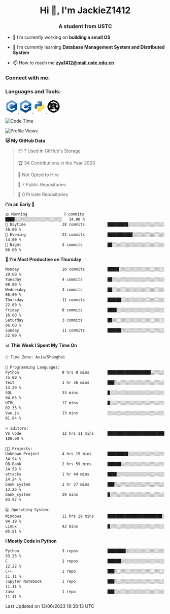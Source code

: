 <h1 align="center">Hi 👋, I'm JackieZ1412</h1>
<h3 align="center">A student from USTC</h3>

- 🔭 I’m currently working on **building a small OS**

- 🌱 I’m currently learning **Database Management System and Distributed System**

- 📫 How to reach me **zya1412@mail.ustc.edu.cn**

<h3 align="left">Connect with me:</h3>
<p align="left">
</p>

<h3 align="left">Languages and Tools:</h3>
<p align="left"> <a href="https://www.cprogramming.com/" target="_blank" rel="noreferrer"> <img src="https://raw.githubusercontent.com/devicons/devicon/master/icons/c/c-original.svg" alt="c" width="40" height="40"/> </a> <a href="https://www.w3schools.com/cpp/" target="_blank" rel="noreferrer"> <img src="https://raw.githubusercontent.com/devicons/devicon/master/icons/cplusplus/cplusplus-original.svg" alt="cplusplus" width="40" height="40"/> </a> <a href="https://www.python.org" target="_blank" rel="noreferrer"> <img src="https://raw.githubusercontent.com/devicons/devicon/master/icons/python/python-original.svg" alt="python" width="40" height="40"/> </a> <a href="https://www.rust-lang.org" target="_blank" rel="noreferrer"> <img src="https://raw.githubusercontent.com/devicons/devicon/master/icons/rust/rust-plain.svg" alt="rust" width="40" height="40"/> </a> </p>



<!--START_SECTION:waka-->
![Code Time](http://img.shields.io/badge/Code%20Time-441%20hrs%205%20mins-blue)

![Profile Views](http://img.shields.io/badge/Profile%20Views-0-blue)

**🐱 My GitHub Data** 

> 📦 ? Used in GitHub's Storage 
 > 
> 🏆 34 Contributions in the Year 2023
 > 
> 🚫 Not Opted to Hire
 > 
> 📜 7 Public Repositories 
 > 
> 🔑 0 Private Repositories 
 > 
**I'm an Early 🐤** 

```text
🌞 Morning                7 commits           ████░░░░░░░░░░░░░░░░░░░░░   14.00 % 
🌆 Daytime                18 commits          █████████░░░░░░░░░░░░░░░░   36.00 % 
🌃 Evening                22 commits          ███████████░░░░░░░░░░░░░░   44.00 % 
🌙 Night                  3 commits           ██░░░░░░░░░░░░░░░░░░░░░░░   06.00 % 
```
📅 **I'm Most Productive on Thursday** 

```text
Monday                   10 commits          █████░░░░░░░░░░░░░░░░░░░░   20.00 % 
Tuesday                  4 commits           ██░░░░░░░░░░░░░░░░░░░░░░░   08.00 % 
Wednesday                3 commits           ██░░░░░░░░░░░░░░░░░░░░░░░   06.00 % 
Thursday                 11 commits          ██████░░░░░░░░░░░░░░░░░░░   22.00 % 
Friday                   8 commits           ████░░░░░░░░░░░░░░░░░░░░░   16.00 % 
Saturday                 3 commits           ██░░░░░░░░░░░░░░░░░░░░░░░   06.00 % 
Sunday                   11 commits          ██████░░░░░░░░░░░░░░░░░░░   22.00 % 
```


📊 **This Week I Spent My Time On** 

```text
🕑︎ Time Zone: Asia/Shanghai

💬 Programming Languages: 
Python                   9 hrs 8 mins        ███████████████████░░░░░░   75.00 % 
Text                     1 hr 36 mins        ███░░░░░░░░░░░░░░░░░░░░░░   13.20 % 
SQL                      33 mins             █░░░░░░░░░░░░░░░░░░░░░░░░   04.63 % 
HTML                     17 mins             █░░░░░░░░░░░░░░░░░░░░░░░░   02.33 % 
Vue.js                   13 mins             ░░░░░░░░░░░░░░░░░░░░░░░░░   01.84 % 

🔥 Editors: 
VS Code                  12 hrs 11 mins      █████████████████████████   100.00 % 

🐱‍💻 Projects: 
Unknown Project          4 hrs 15 mins       █████████░░░░░░░░░░░░░░░░   34.94 % 
DB-Bank                  2 hrs 59 mins       ██████░░░░░░░░░░░░░░░░░░░   24.59 % 
attacks                  1 hr 44 mins        ████░░░░░░░░░░░░░░░░░░░░░   14.24 % 
bank system              1 hr 37 mins        ███░░░░░░░░░░░░░░░░░░░░░░   13.26 % 
bank_system              29 mins             █░░░░░░░░░░░░░░░░░░░░░░░░   03.97 % 

💻 Operating System: 
Windows                  11 hrs 29 mins      ████████████████████████░   94.19 % 
Linux                    42 mins             █░░░░░░░░░░░░░░░░░░░░░░░░   05.81 % 
```

**I Mostly Code in Python** 

```text
Python                   3 repos             ████████░░░░░░░░░░░░░░░░░   33.33 % 
C                        2 repos             ██████░░░░░░░░░░░░░░░░░░░   22.22 % 
C++                      1 repo              ███░░░░░░░░░░░░░░░░░░░░░░   11.11 % 
Jupyter Notebook         1 repo              ███░░░░░░░░░░░░░░░░░░░░░░   11.11 % 
Java                     1 repo              ███░░░░░░░░░░░░░░░░░░░░░░   11.11 % 
```




 Last Updated on 13/06/2023 18:38:13 UTC
<!--END_SECTION:waka-->
